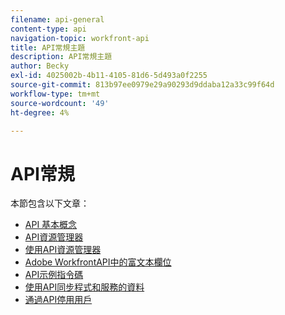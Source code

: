 ```yaml
---
filename: api-general
content-type: api
navigation-topic: workfront-api
title: API常規主題
description: API常規主題
author: Becky
exl-id: 4025002b-4b11-4105-81d6-5d493a0f2255
source-git-commit: 813b97ee0979e29a90293d9ddaba12a33c99f64d
workflow-type: tm+mt
source-wordcount: '49'
ht-degree: 4%

---
```



# API常規

本節包含以下文章：

* [API 基本概念](../../wf-api/general/api-basics.md)
* [API資源管理器](../../wf-api/general/api-explorer.md)
* [使用API資源管理器](../../wf-api/general/using-api-explorer.md)
* [Adobe WorkfrontAPI中的富文本欄位](../../wf-api/general/rich-text-field-api.md)
* [API示例指令碼](../../wf-api/general/api-example-scripts.md)
* [使用API同步程式和服務的資料](../../wf-api/general/api-sync-data.md)
* [通過API停用用戶](../../wf-api/general/deactivate-user-api.md)
<!--
* [Projects API](../../wf-api/general/projects-api.md)
-->
